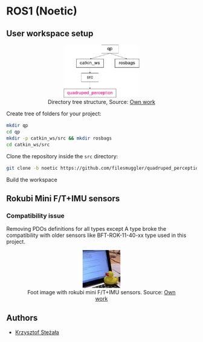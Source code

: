 # ROS1 (Noetic)

## User workspace setup

<figure>
   <p style='text-align: center;'>
      <img src="./imgs/dire_structure.jpg" width="200"><br>
      Directory tree structure, Source: <a href="">Own work</a>
   </p>
</figure>

Create tree of folders for your project:
```sh
mkdir qp
cd qp
mkdir -p catkin_ws/src && mkdir rosbags
cd catkin_ws/src
```
Clone the repository inside the `src` directory:
```sh
git clone -b noetic https://github.com/filesmuggler/quadruped_perception.git
```
Build the workspace

## Rokubi Mini F/T+IMU sensors

### Compatibility issue

Removing PDOs definitions for all types except A type broke the compatibility with older sensors like  BFT-ROK-11-40-xx type used in this project.

<figure>
   <p style='text-align: center;'>
      <img src="./imgs/dusk.jpeg"  width="100" height="100"><br>
      Foot image with rokubi mini F/T+IMU sensors. Source: <a href="">Own work</a> 
   </p>
</figure>

## Authors
- [Krzysztof Stężała](https://github.com/filesmuggler)